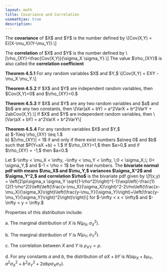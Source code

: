 ```yaml
---
layout: math
title: Covariance and Correlation
usemathjax: true
description:
---
```


<p class="box def">
The <strong>covariance</strong> of $X$ and $Y$ is the number defined by 
\[Cov(X,Y) = E((X-\mu_X)(Y-\mu_Y)).\]
</p>

<p class="box def">
The <strong>correlation</strong> of $X$ and $Y$ is the number defined by 
\[\rho_{XY}=\frac{Cov(X,Y)}{\sigma_X \sigma_Y}.\]
The value $\rho_{XY}$ is also called the <strong>correlation coefficient</strong>
</p>

<p class="box theorem">
<strong>Theorem 4.5.1</strong>
For any random variables $X$ and $Y,$
\[Cov(X,Y) = EXY - \mu_X \mu_Y.\]
</p>

<p class="box theorem">
<strong>Theorem 4.5.2</strong>
If $X$ and $Y$ are independent random variables, then $Cov(X,Y)=0$ and $\rho_{XY}=0.$
</p>

<p class="box theorem">
<strong>Theorem 4.5.3</strong>
If $X$ and $Y$ are any two random variables and $a$ and $b$ are any two constants, then 
\[Var(aX + bY) = a^2VarX + b^2VarY + 2abCov(X,Y).\]
If $X$ and $Y$ are independent random variables, then 
\[Var(aX + bY) = a^2VarX + b^2VarY\]
</p>

<p class="box theorem">
<strong>Theorem 4.5.4</strong>
For any random variables $X$ and $Y,$ <br>
a) $-1\leq \rho_{XY} \leq 1.$ <br>
b) $|\rho_{XY}| = 1$ if and only if there exist numbers $a\neq 0$ and $b$ such that $P(Y=aX +b) = 1.$ If $\rho_{XY}=1,$ then $a>0,$ and if $\rho_{XY} = -1,$ then $a<0.$
</p>

<p class="box def">
Let $-\infty < \mu_X < \infty, -\infty < \mu_Y < \infty, \;0 < \sigma_X,\; 0< \sigma_Y,$ and $-1 < \rho < 1$ be five real numbers. The <strong>bivariate normal pdf with means $\mu_X$ and $\mu_Y,$ variances $\sigma_X^2$ and $\sigma_Y^2,$ and correlation $\rho$</strong> is the bivariate pdf given by
\[f(x,y) = \left(2\pi\sigma_x \sigma_Y \sqrt{1-\rho^2}\right)^{-1}\exp\left(-\frac{1}{2(1-\rho^2)}\left(\left(\frac{x-\mu_X}{\sigma_X}\right)^2-2\rho\left(\frac{x-\mu_X}{\sigma_X}\right)\left(\frac{y-\mu_Y}{\sigma_Y}\right)+\left(\frac{y-\mu_Y}{\sigma_Y}\right)^2\right)\right)\]
for $-\infty < x < \infty$ and $-\infty < y < \infty.$
</p>

Properties of this distribution include:

a. The marginal distribution of $X$ is $N(\mu_X, \sigma_X^2).$

b. The marginal distribution of $Y$ is $N(\mu_Y, \sigma_Y^2).$

c. The correlation between $X$ and $Y$ is $\rho_{XY} = \rho.$

d. For any constants $a$ and $b,$ the distribution of $aX+bY$ is $N(a\mu_X + b\mu_Y, a^2\sigma_X^2 + b^2\sigma_Y^2 + 2ab\rho\sigma_X\sigma_Y).$